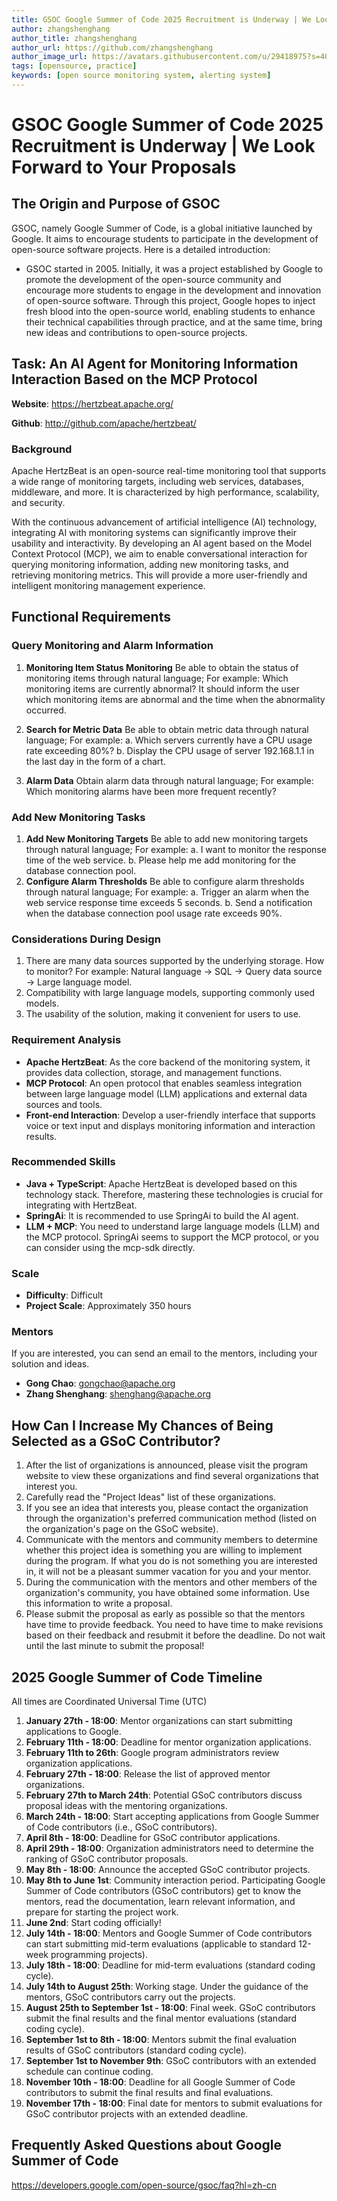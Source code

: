 ```yaml
---
title: GSOC Google Summer of Code 2025 Recruitment is Underway | We Look Forward to Your Proposals
author: zhangshenghang
author_title: zhangshenghang
author_url: https://github.com/zhangshenghang
author_image_url: https://avatars.githubusercontent.com/u/29418975?s=400&v=4
tags: [opensource, practice]
keywords: [open source monitoring system, alerting system]
---
```


# GSOC Google Summer of Code 2025 Recruitment is Underway | We Look Forward to Your Proposals

## The Origin and Purpose of GSOC

GSOC, namely Google Summer of Code, is a global initiative launched by Google. It aims to encourage students to participate in the development of open-source software projects. Here is a detailed introduction:

- GSOC started in 2005. Initially, it was a project established by Google to promote the development of the open-source community and encourage more students to engage in the development and innovation of open-source software. Through this project, Google hopes to inject fresh blood into the open-source world, enabling students to enhance their technical capabilities through practice, and at the same time, bring new ideas and contributions to open-source projects.

## Task: An AI Agent for Monitoring Information Interaction Based on the MCP Protocol

**Website**: https://hertzbeat.apache.org/

**Github**: http://github.com/apache/hertzbeat/

### Background
Apache HertzBeat is an open-source real-time monitoring tool that supports a wide range of monitoring targets, including web services, databases, middleware, and more. It is characterized by high performance, scalability, and security.

With the continuous advancement of artificial intelligence (AI) technology, integrating AI with monitoring systems can significantly improve their usability and interactivity. By developing an AI agent based on the Model Context Protocol (MCP), we aim to enable conversational interaction for querying monitoring information, adding new monitoring tasks, and retrieving monitoring metrics. This will provide a more user-friendly and intelligent monitoring management experience.

## Functional Requirements

### Query Monitoring and Alarm Information

1. **Monitoring Item Status Monitoring**
   Be able to obtain the status of monitoring items through natural language;
   For example: Which monitoring items are currently abnormal? It should inform the user which monitoring items are abnormal and the time when the abnormality occurred.

2. **Search for Metric Data**
   Be able to obtain metric data through natural language;
   For example: a. Which servers currently have a CPU usage rate exceeding 80%?
   b. Display the CPU usage of server 192.168.1.1 in the last day in the form of a chart.

3. **Alarm Data**
   Obtain alarm data through natural language;
   For example: Which monitoring alarms have been more frequent recently?

### Add New Monitoring Tasks

1. **Add New Monitoring Targets**
   Be able to add new monitoring targets through natural language;
   For example: a. I want to monitor the response time of the web service.
   b. Please help me add monitoring for the database connection pool.
2. **Configure Alarm Thresholds**
   Be able to configure alarm thresholds through natural language;
   For example: a. Trigger an alarm when the web service response time exceeds 5 seconds.
   b. Send a notification when the database connection pool usage rate exceeds 90%.

### Considerations During Design

1. There are many data sources supported by the underlying storage. How to monitor? For example: Natural language -> SQL -> Query data source -> Large language model.
2. Compatibility with large language models, supporting commonly used models.
3. The usability of the solution, making it convenient for users to use.

### Requirement Analysis
- **Apache HertzBeat**: As the core backend of the monitoring system, it provides data collection, storage, and management functions.
- **MCP Protocol**: An open protocol that enables seamless integration between large language model (LLM) applications and external data sources and tools.
- **Front-end Interaction**: Develop a user-friendly interface that supports voice or text input and displays monitoring information and interaction results.

### Recommended Skills
- **Java + TypeScript**: Apache HertzBeat is developed based on this technology stack. Therefore, mastering these technologies is crucial for integrating with HertzBeat.
- **SpringAi**: It is recommended to use SpringAi to build the AI agent.
- **LLM + MCP**: You need to understand large language models (LLM) and the MCP protocol. SpringAi seems to support the MCP protocol, or you can consider using the mcp-sdk directly.

### Scale
- **Difficulty**: Difficult
- **Project Scale**: Approximately 350 hours

### Mentors

If you are interested, you can send an email to the mentors, including your solution and ideas.

- **Gong Chao**: gongchao@apache.org
- **Zhang Shenghang**: shenghang@apache.org

## How Can I Increase My Chances of Being Selected as a GSoC Contributor?

1. After the list of organizations is announced, please visit the program website to view these organizations and find several organizations that interest you.
2. Carefully read the "Project Ideas" list of these organizations.
3. If you see an idea that interests you, please contact the organization through the organization's preferred communication method (listed on the organization's page on the GSoC website).
4. Communicate with the mentors and community members to determine whether this project idea is something you are willing to implement during the program. If what you do is not something you are interested in, it will not be a pleasant summer vacation for you and your mentor.
5. During the communication with the mentors and other members of the organization's community, you have obtained some information. Use this information to write a proposal.
6. Please submit the proposal as early as possible so that the mentors have time to provide feedback. You need to have time to make revisions based on their feedback and resubmit it before the deadline. Do not wait until the last minute to submit the proposal!

## 2025 Google Summer of Code Timeline
All times are Coordinated Universal Time (UTC)
1. **January 27th - 18:00**: Mentor organizations can start submitting applications to Google.
2. **February 11th - 18:00**: Deadline for mentor organization applications.
3. **February 11th to 26th**: Google program administrators review organization applications.
4. **February 27th - 18:00**: Release the list of approved mentor organizations.
5. **February 27th to March 24th**: Potential GSoC contributors discuss proposal ideas with the mentoring organizations.
6. **March 24th - 18:00**: Start accepting applications from Google Summer of Code contributors (i.e., GSoC contributors).
7. **April 8th - 18:00**: Deadline for GSoC contributor applications.
8. **April 29th - 18:00**: Organization administrators need to determine the ranking of GSoC contributor proposals.
9. **May 8th - 18:00**: Announce the accepted GSoC contributor projects.
10. **May 8th to June 1st**: Community interaction period. Participating Google Summer of Code contributors (GSoC contributors) get to know the mentors, read the documentation, learn relevant information, and prepare for starting the project work.
11. **June 2nd**: Start coding officially!
12. **July 14th - 18:00**: Mentors and Google Summer of Code contributors can start submitting mid-term evaluations (applicable to standard 12-week programming projects).
13. **July 18th - 18:00**: Deadline for mid-term evaluations (standard coding cycle).
14. **July 14th to August 25th**: Working stage. Under the guidance of the mentors, GSoC contributors carry out the projects.
15. **August 25th to September 1st - 18:00**: Final week. GSoC contributors submit the final results and the final mentor evaluations (standard coding cycle).
16. **September 1st to 8th - 18:00**: Mentors submit the final evaluation results of GSoC contributors (standard coding cycle).
17. **September 1st to November 9th**: GSoC contributors with an extended schedule can continue coding.
18. **November 10th - 18:00**: Deadline for all Google Summer of Code contributors to submit the final results and final evaluations.
19. **November 17th - 18:00**: Final date for mentors to submit evaluations for GSoC contributor projects with an extended deadline.



## Frequently Asked Questions about Google Summer of Code

https://developers.google.com/open-source/gsoc/faq?hl=zh-cn 